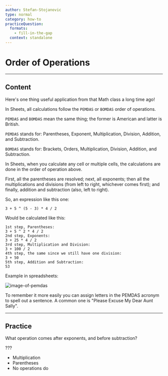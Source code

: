 ```yaml
---
author: Stefan-Stojanovic
type: normal
category: how-to
practiceQuestion:
  formats:
    - fill-in-the-gap
  context: standalone
---
```


# Order of Operations


---

## Content

Here's one thing useful application from that Math class a long time ago!

In Sheets, all calculations follow the `PEMDAS` or `BOMDAS` order of operations.

`PEMDAS` and `BOMDAS` mean the same thing; the former is American and latter is British.

`PEMDAS` stands for:
Parentheses, Exponent, Multiplication, Division, Addition, and Subtraction.

`BOMDAS` stands for:
Brackets, Orders, Multiplication, Division, Addition, and Subtraction.

In Sheets, when you calculate any cell or multiple cells, the calculations are done in the order of operation above.

First, all the parentheses are resolved; next, all exponents; then all the multiplications and divisions (from left to right, whichever comes first); and finally, addition and subtraction (also, left to right).

So, an expression like this one:

```plain-text
3 + 5 ^ (5 - 3) * 4 / 2
```

Would be calculated like this:

```plain-text
1st step, Parentheses:
3 + 5 ^ 2 * 4 / 2
2nd step, Exponents:
3 + 25 * 4 / 2
3rd step, Multiplication and Division:
3 + 100 / 2
4th step, the same since we still have one division:
3 + 50
5th step, Addition and Subtraction:
53
```

Example in spreadsheets:

![image-of-pemdas](https://img.enkipro.com/fb166c60c96bd4496398e55368fec0cc.png)

To remember it more easily you can assign letters in the PEMDAS acronym to spell out a sentence. A common one is "Please Excuse My Dear Aunt Sally". 


---

## Practice

What operation comes after exponents, and before subtraction?

???

- Multiplication
- Parentheses
- No operations do

